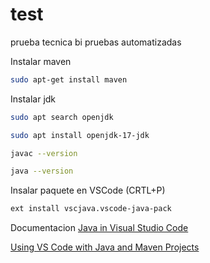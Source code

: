 # test
prueba tecnica bi pruebas automatizadas

Instalar maven
```bash
sudo apt-get install maven
```

Instalar jdk
```bash
sudo apt search openjdk

sudo apt install openjdk-17-jdk

javac --version

java --version
```

Insalar paquete en VSCode (CRTL+P)
```bash
ext install vscjava.vscode-java-pack
```

Documentacion
[Java in Visual Studio Code](https://code.visualstudio.com/docs/languages/java)

[Using VS Code with Java and Maven Projects](https://vaadin.com/blog/vs-code-for-java-and-maven-projects)
